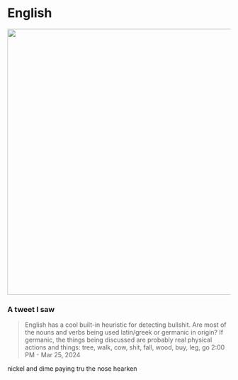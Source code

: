 # English 

<p><img src="/.pix/ingerland2.webp" style="width: 600px; height: auto;"></p>

### A tweet I saw

> English has a cool built-in heuristic for detecting bullshit. Are most of the nouns and verbs being used latin/greek or germanic in origin? If germanic, the things being discussed are probably real physical actions and things: tree, walk, cow, shit, fall, wood, buy, leg, go
> 2:00 PM - Mar 25, 2024

nickel and dime
paying tru the nose
hearken
